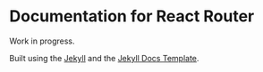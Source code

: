 # Documentation for React Router
Work in progress.

Built using the [Jekyll](https://jekyllrb.com/) and the [Jekyll Docs Template](http://bruth.github.io/jekyll-docs-template/).
